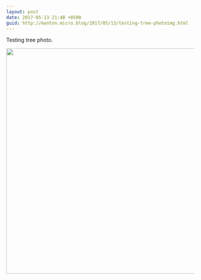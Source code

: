 ```yaml
---
layout: post
date: 2017-05-13 21:48 +0500
guid: http://manton.micro.blog/2017/05/13/testing-tree-photoimg.html
---
```

Testing tree photo.

<img src="http://manton.micro.blog/uploads/2017/f7443b5425.jpg" width="600" height="600" style="height: auto" />
